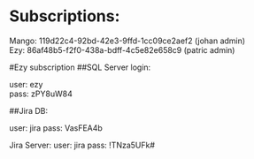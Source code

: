 # Subscriptions:  
Mango: 119d22c4-92bd-42e3-9ffd-1cc09ce2aef2  (johan admin)  
Ezy: 86af48b5-f2f0-438a-bdff-4c5e82e658c9  (patric admin)  



#Ezy subscription
##SQL Server login:

user: ezy  
pass: zPY8uW84

##Jira DB:

user: jira
pass: VasFEA4b

Jira Server:
user: jira
pass: !TNza5UFk#